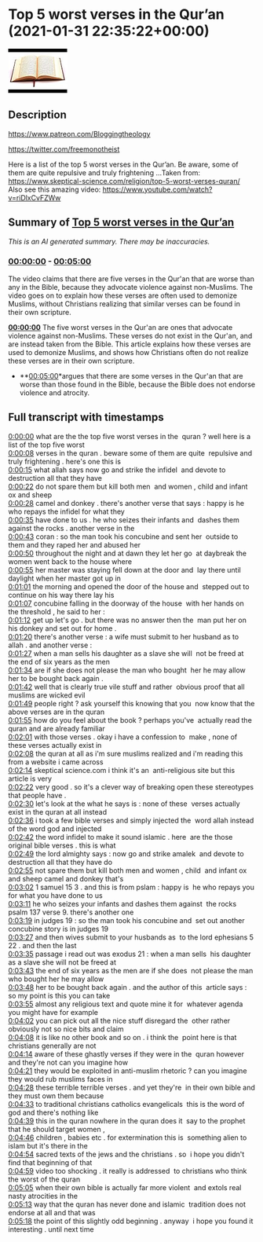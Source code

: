 # Top 5 worst verses in the Qur’an (2021-01-31 22:35:22+00:00)

![alt Top 5 worst verses in the Qur’an](vvMo_Ax195I.jpg "Top 5 worst verses in the Qur’an")

## Description

https://www.patreon.com/Bloggingtheology

https://twitter.com/freemonotheist

Here is a list of the top 5 worst verses in the Qur’an. Be aware, some of them are quite repulsive and truly frightening …Taken from: https://www.skeptical-science.com/religion/top-5-worst-verses-quran/
Also see this amazing video: https://www.youtube.com/watch?v=riDlxCvFZWw

## Summary of [Top 5 worst verses in the Qur’an](https://www.youtube.com/watch?v=vvMo_Ax195I)


*This is an AI generated summary. There may be inaccuracies. [](/)*

### [00:00:00](https://www.youtube.com/watch?v=vvMo_Ax195I&t=0) - [00:05:00](https://www.youtube.com/watch?v=vvMo_Ax195I&t=300)

The video claims that there are five verses in the Qur'an that are worse than any in the Bible, because they advocate violence against non-Muslims. The video goes on to explain how these verses are often used to demonize Muslims, without Christians realizing that similar verses can be found in their own scripture.

**[00:00:00](https://www.youtube.com/watch?v=vvMo_Ax195I&t=0)** The five worst verses in the Qur'an are ones that advocate violence against non-Muslims. These verses do not exist in the Qur'an, and are instead taken from the Bible. This article explains how these verses are used to demonize Muslims, and shows how Christians often do not realize these verses are in their own scripture.
* **[00:05:00](https://www.youtube.com/watch?v=vvMo_Ax195I&t=300)*argues that there are some verses in the Qur'an that are worse than those found in the Bible, because the Bible does not endorse violence and atrocity.

## Full transcript with timestamps

[0:00:00](https://youtu.be/vvMo_Ax195I?t=0) what are the the top five worst verses in the 
quran ? well here is a list of the top five worst    
[0:00:08](https://youtu.be/vvMo_Ax195I?t=8) verses in the quran . beware some of them are quite 
repulsive and truly frightening . here's one this is    
[0:00:15](https://youtu.be/vvMo_Ax195I?t=15) what allah says now go and strike the infidel 
and devote to destruction all that they have    
[0:00:22](https://youtu.be/vvMo_Ax195I?t=22) do not spare them but kill both men 
and women , child and infant ox and sheep    
[0:00:28](https://youtu.be/vvMo_Ax195I?t=28) camel and donkey . there's another verse that says :
happy is he who repays the infidel for what they    
[0:00:35](https://youtu.be/vvMo_Ax195I?t=35) have done to us . he who seizes their infants and 
dashes them against the rocks . another verse in the    
[0:00:43](https://youtu.be/vvMo_Ax195I?t=43) coran : so the man took his concubine and sent her 
outside to them and they raped her and abused her    
[0:00:50](https://youtu.be/vvMo_Ax195I?t=50) throughout the night and at dawn they let her go 
at daybreak the women went back to the house where    
[0:00:55](https://youtu.be/vvMo_Ax195I?t=55) her master was staying fell down at the door and 
lay there until daylight when her master got up in    
[0:01:01](https://youtu.be/vvMo_Ax195I?t=61) the morning and opened the door of the house and 
stepped out to continue on his way there lay his    
[0:01:07](https://youtu.be/vvMo_Ax195I?t=67) concubine falling in the doorway of the house 
with her hands on the threshold , he said to her :   
[0:01:12](https://youtu.be/vvMo_Ax195I?t=72) get up let's go . but there was no answer then the 
man put her on his donkey and set out for home .    
[0:01:20](https://youtu.be/vvMo_Ax195I?t=80) there's another verse : a wife must submit to her husband as to allah . and another verse :   
[0:01:27](https://youtu.be/vvMo_Ax195I?t=87) when a man sells his daughter as a slave she will 
not be freed at the end of six years as the men    
[0:01:34](https://youtu.be/vvMo_Ax195I?t=94) are if she does not please the man who bought 
her he may allow her to be bought back again .  
[0:01:42](https://youtu.be/vvMo_Ax195I?t=102) well that is clearly true vile stuff and rather 
obvious proof that all muslims are wicked evil    
[0:01:49](https://youtu.be/vvMo_Ax195I?t=109) people right ? ask yourself this knowing that you 
now know that the above verses are in the quran    
[0:01:55](https://youtu.be/vvMo_Ax195I?t=115) how do you feel about the book ? perhaps you've 
actually read the quran and are already familiar    
[0:02:01](https://youtu.be/vvMo_Ax195I?t=121) with those verses . okay i have a confession to 
make , none of these verses actually exist in    
[0:02:08](https://youtu.be/vvMo_Ax195I?t=128) the quran at all as i'm sure muslims realized 
and i'm reading this from a website i came across    
[0:02:14](https://youtu.be/vvMo_Ax195I?t=134) skeptical science.com i think it's an 
anti-religious site but this article is very    
[0:02:22](https://youtu.be/vvMo_Ax195I?t=142) very good . so it's a clever way of
breaking open these stereotypes that people have .  
[0:02:30](https://youtu.be/vvMo_Ax195I?t=150) let's look at the what he says is : none of these 
verses actually exist in the quran at all instead    
[0:02:36](https://youtu.be/vvMo_Ax195I?t=156) i took a few bible verses and simply injected the 
word allah instead of the word god and injected    
[0:02:42](https://youtu.be/vvMo_Ax195I?t=162) the word infidel to make it sound islamic . here 
are the those original bible verses . this is what    
[0:02:49](https://youtu.be/vvMo_Ax195I?t=169) the lord almighty says : now go and strike amalek 
and devote to destruction all that they have do    
[0:02:55](https://youtu.be/vvMo_Ax195I?t=175) not spare them but kill both men and women , child 
and infant ox and sheep camel and donkey that's    
[0:03:02](https://youtu.be/vvMo_Ax195I?t=182) 1 samuel 15 3 . and this is from pslam : happy is 
he who repays you for what you have done to us    
[0:03:11](https://youtu.be/vvMo_Ax195I?t=191) he who seizes your infants and dashes them against 
the rocks psalm 137 verse 9. there's another one    
[0:03:19](https://youtu.be/vvMo_Ax195I?t=199) in judges 19 : so the man took his concubine and 
set out another concubine story is in judges 19    
[0:03:27](https://youtu.be/vvMo_Ax195I?t=207) and then wives submit to your husbands as 
to the lord ephesians 5 22 . and then the last    
[0:03:35](https://youtu.be/vvMo_Ax195I?t=215) passage i read out was exodus 21 : when a man sells 
his daughter as a slave she will not be freed at    
[0:03:43](https://youtu.be/vvMo_Ax195I?t=223) the end of six years as the men are if she does 
not please the man who bought her he may allow    
[0:03:48](https://youtu.be/vvMo_Ax195I?t=228) her to be bought back again . and the author of this 
article says : so my point is this you can take    
[0:03:55](https://youtu.be/vvMo_Ax195I?t=235) almost any religious text and quote mine it for 
whatever agenda you might have for example    
[0:04:02](https://youtu.be/vvMo_Ax195I?t=242) you can pick out all the nice stuff disregard the 
other rather obviously not so nice bits and claim    
[0:04:08](https://youtu.be/vvMo_Ax195I?t=248) it is like no other book and so on . i think the 
point here is that christians generally are not    
[0:04:14](https://youtu.be/vvMo_Ax195I?t=254) aware of these ghastly verses if they were in the 
quran however and they're not can you imagine how    
[0:04:21](https://youtu.be/vvMo_Ax195I?t=261) they would be exploited in anti-muslim rhetoric ?
can you imagine they would rub muslims faces in    
[0:04:28](https://youtu.be/vvMo_Ax195I?t=268) these terrible terrible verses . and yet they're 
in their own bible and they must own them because    
[0:04:33](https://youtu.be/vvMo_Ax195I?t=273) to traditional christians catholics evangelicals 
this is the word of god and there's nothing like    
[0:04:39](https://youtu.be/vvMo_Ax195I?t=279) this in the quran nowhere in the quran does it 
say to the prophet that he should target women ,  
[0:04:46](https://youtu.be/vvMo_Ax195I?t=286) children , babies etc . for extermination this is 
something alien to islam but it's there in the    
[0:04:54](https://youtu.be/vvMo_Ax195I?t=294) sacred texts of the jews and the christians . so 
i hope you didn't find that beginning of that    
[0:04:59](https://youtu.be/vvMo_Ax195I?t=299) video too shocking . it really is addressed 
to christians who think the worst of the quran    
[0:05:05](https://youtu.be/vvMo_Ax195I?t=305) when their own bible is actually far more violent 
and extols real nasty atrocities in the    
[0:05:13](https://youtu.be/vvMo_Ax195I?t=313) way that the quran has never done and islamic 
tradition does not endorse at all and that was    
[0:05:18](https://youtu.be/vvMo_Ax195I?t=318) the point of this slightly odd beginning . anyway 
i hope you found it interesting . until next time  
